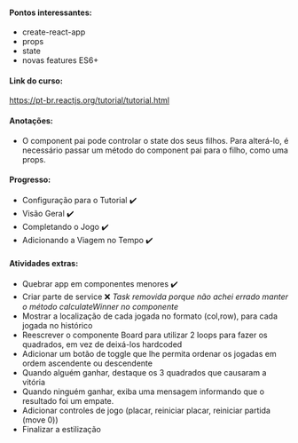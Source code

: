 #### Pontos interessantes:
- create-react-app
- props
- state
- novas features ES6+

#### Link do curso:
https://pt-br.reactjs.org/tutorial/tutorial.html

#### Anotações:
- O component pai pode controlar o state dos seus filhos. Para alterá-lo, é necessário passar um método do component pai para o filho, como uma props.

#### Progresso:
- Configuração para o Tutorial :heavy_check_mark:
- Visão Geral :heavy_check_mark:
- Completando o Jogo :heavy_check_mark:
- Adicionando a Viagem no Tempo :heavy_check_mark:

#### Atividades extras:
- Quebrar app em componentes menores :heavy_check_mark:
- Criar parte de service :x: *Task removida porque não achei errado manter o método calculateWinner no componente*
- Mostrar a localização de cada jogada no formato (col,row), para cada jogada no histórico
- Reescrever o componente Board para utilizar 2 loops para fazer os quadrados, em vez de deixá-los hardcoded
- Adicionar um botão de toggle que lhe permita ordenar os jogadas em ordem ascendente ou descendente
- Quando alguém ganhar, destaque os 3 quadrados que causaram a vitória
- Quando ninguém ganhar, exiba uma mensagem informando que o resultado foi um empate.
- Adicionar controles de jogo (placar, reiniciar placar, reiniciar partida (move 0))
- Finalizar a estilização